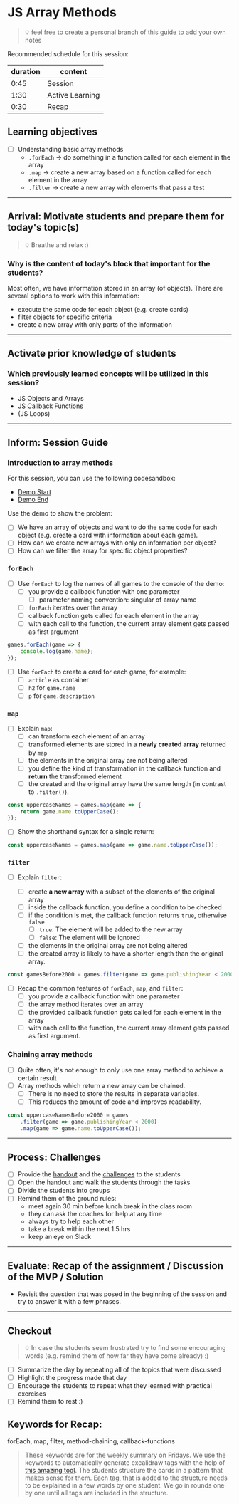 # JS Array Methods

> 💡 feel free to create a personal branch of this guide to add your own notes

Recommended schedule for this session:

| duration | content         |
| -------- | --------------- |
| 0:45     | Session         |
| 1:30     | Active Learning |
| 0:30     | Recap           |

## Learning objectives

- [ ] Understanding basic array methods
  - `.forEach` -> do something in a function called for each element in the array
  - `.map` -> create a new array based on a function called for each element in the array
  - `.filter` -> create a new array with elements that pass a test

---

## Arrival: Motivate students and prepare them for today's topic(s)

> 💡 Breathe and relax :)

### Why is the content of today's block that important for the students?

Most often, we have information stored in an array (of objects). There are several options to work
with this information:

- execute the same code for each object (e.g. create cards)
- filter objects for specific criteria
- create a new array with only parts of the information

---

## Activate prior knowledge of students

### Which previously learned concepts will be utilized in this session?

- JS Objects and Arrays
- JS Callback Functions
- (JS Loops)

---

## Inform: Session Guide

### Introduction to array methods

For this session, you can use the following codesandbox:

- [Demo Start](https://codesandbox.io/s/github/neuefische/web-exercises/tree/main/sessions/js-array-methods/demo-start?file=/js/index.js)
- [Demo End](https://codesandbox.io/s/github/neuefische/web-exercises/tree/main/sessions/js-array-methods/demo-end?file=/js/index.js)

Use the demo to show the problem:

- [ ] We have an array of objects and want to do the same code for each object (e.g. create a card
      with information about each game).
- [ ] How can we create new arrays with only on information per object?
- [ ] How can we filter the array for specific object properties?

### `forEach`

- [ ] Use `forEach` to log the names of all games to the console of the demo:
  - [ ] you provide a callback function with one parameter
    - [ ] parameter naming convention: singular of array name
  - [ ] `forEach` iterates over the array
  - [ ] callback function gets called for each element in the array
  - [ ] with each call to the function, the current array element gets passed as first argument

```js
games.forEach(game => {
	console.log(game.name);
});
```

- [ ] Use `forEach` to create a card for each game, for example:
  - [ ] `article` as container
  - [ ] `h2` for `game.name`
  - [ ] `p` for `game.description`

### `map`

- [ ] Explain `map`:
  - [ ] can transform each element of an array
  - [ ] transformed elements are stored in a **newly created array** returned by `map`
  - [ ] the elements in the original array are not being altered
  - [ ] you define the kind of transformation in the callback function and **return** the
        transformed element
  - [ ] the created and the original array have the same length (in contrast to `.filter()`).

```js
const uppercaseNames = games.map(game => {
	return game.name.toUpperCase();
});
```

- [ ] Show the shorthand syntax for a single return:

```js
const uppercaseNames = games.map(game => game.name.toUpperCase());
```

### `filter`

- [ ] Explain `filter`:

  - [ ] create **a new array** with a subset of the elements of the original array
  - [ ] inside the callback function, you define a condition to be checked
  - [ ] if the condition is met, the callback function returns `true`, otherwise `false`
    - [ ] `true`: The element will be added to the new array
    - [ ] `false`: The element will be ignored
  - [ ] the elements in the original array are not being altered
  - [ ] the created array is likely to have a shorter length than the original array.

```js
const gamesBefore2000 = games.filter(game => game.publishingYear < 2000);
```

- [ ] Recap the common features of `forEach`, `map`, and `filter`:
  - [ ] you provide a callback function with one parameter
  - [ ] the array method iterates over an array
  - [ ] the provided callback function gets called for each element in the array
  - [ ] with each call to the function, the current array element gets passed as first argument.

### Chaining array methods

- [ ] Quite often, it's not enough to only use one array method to achieve a certain result
- [ ] Array methods which return a new array can be chained.
  - [ ] There is no need to store the results in separate variables.
  - [ ] This reduces the amount of code and improves readability.

```js
const uppercaseNamesBefore2000 = games
	.filter(game => game.publishingYear < 2000)
	.map(game => game.name.toUpperCase());
```

---

## Process: Challenges

- [ ] Provide the [handout](js-array-methods.md) and the
      [challenges](challenges-js-array-methods.md) to the students
- [ ] Open the handout and walk the students through the tasks
- [ ] Divide the students into groups
- [ ] Remind them of the ground rules:
  - meet again 30 min before lunch break in the class room
  - they can ask the coaches for help at any time
  - always try to help each other
  - take a break within the next 1.5 hrs
  - keep an eye on Slack

---

## Evaluate: Recap of the assignment / Discussion of the MVP / Solution

- Revisit the question that was posed in the beginning of the session and try to answer it with a
  few phrases.

---

## Checkout

> 💡 In case the students seem frustrated try to find some encouraging words (e.g. remind them of
> how far they have come already) :)

- [ ] Summarize the day by repeating all of the topics that were discussed
- [ ] Highlight the progress made that day
- [ ] Encourage the students to repeat what they learned with practical exercises
- [ ] Remind them to rest :)

## Keywords for Recap:

forEach, map, filter, method-chaining, callback-functions

> These keywords are for the weekly summary on Fridays. We use the keywords to automatically
> generate excalidraw tags with the help of
> [this amazing tool](https://github.com/F-Kirchhoff/tag-cloud-generator). The students structure
> the cards in a pattern that makes sense for them. Each tag, that is added to the structure needs
> to be explained in a few words by one student. We go in rounds one by one until all tags are
> included in the structure.
